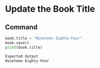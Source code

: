 # Update the Book Title

## Command
```python
book.title = "Nineteen Eighty-Four"
book.save()
print(book.title)

Expected Output
Nineteen Eighty-Four